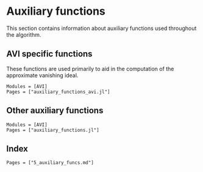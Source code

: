 # Auxiliary functions
This section contains information about auxiliary functions used throughout the algorithm.

## AVI specific functions
These functions are used primarily to aid in the computation of the approximate vanishing ideal.
```@autodocs
Modules = [AVI]
Pages = ["auxiliary_functions_avi.jl"]
```

## Other auxiliary functions
```@autodocs
Modules = [AVI]
Pages = ["auxiliary_functions.jl"]
```

## Index
```@index
Pages = ["5_auxiliary_funcs.md"]
```
